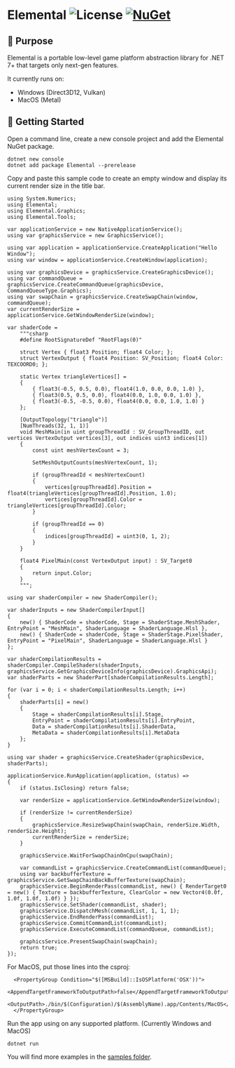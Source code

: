 # Elemental ![License](https://img.shields.io/github/license/double-buffer/elemental.svg) [![NuGet](https://img.shields.io/nuget/v/Elemental.svg)](https://www.nuget.org/packages/Elemental/)

## 📖 Purpose

Elemental is a portable low-level game platform abstraction library for .NET 7+ that targets only next-gen features.

It currently runs on:

- Windows (Direct3D12, Vulkan)
- MacOS (Metal)

## 🚀 Getting Started

Open a command line, create a new console project and add the Elemental NuGet package.

```
dotnet new console
dotnet add package Elemental --prerelease
```

Copy and paste this sample code to create an empty window and display its current render size in the title bar.

```
using System.Numerics;
using Elemental;
using Elemental.Graphics;
using Elemental.Tools;

var applicationService = new NativeApplicationService();
using var graphicsService = new GraphicsService();

using var application = applicationService.CreateApplication("Hello Window");
using var window = applicationService.CreateWindow(application);

using var graphicsDevice = graphicsService.CreateGraphicsDevice();
using var commandQueue = graphicsService.CreateCommandQueue(graphicsDevice, CommandQueueType.Graphics);
using var swapChain = graphicsService.CreateSwapChain(window, commandQueue);
var currentRenderSize = applicationService.GetWindowRenderSize(window);

var shaderCode = 
    """csharp
    #define RootSignatureDef "RootFlags(0)"

    struct Vertex { float3 Position; float4 Color; };
    struct VertexOutput { float4 Position: SV_Position; float4 Color: TEXCOORD0; };

    static Vertex triangleVertices[] =
    {
        { float3(-0.5, 0.5, 0.0), float4(1.0, 0.0, 0.0, 1.0) },
        { float3(0.5, 0.5, 0.0), float4(0.0, 1.0, 0.0, 1.0) },
        { float3(-0.5, -0.5, 0.0), float4(0.0, 0.0, 1.0, 1.0) }
    };

    [OutputTopology("triangle")]
    [NumThreads(32, 1, 1)]
    void MeshMain(in uint groupThreadId : SV_GroupThreadID, out vertices VertexOutput vertices[3], out indices uint3 indices[1])
    {
        const uint meshVertexCount = 3;

        SetMeshOutputCounts(meshVertexCount, 1);

        if (groupThreadId < meshVertexCount)
        {
            vertices[groupThreadId].Position = float4(triangleVertices[groupThreadId].Position, 1.0);
            vertices[groupThreadId].Color = triangleVertices[groupThreadId].Color;
        }

        if (groupThreadId == 0)
        {
            indices[groupThreadId] = uint3(0, 1, 2);
        }
    }

    float4 PixelMain(const VertexOutput input) : SV_Target0
    {
        return input.Color; 
    }
    """;

using var shaderCompiler = new ShaderCompiler();

var shaderInputs = new ShaderCompilerInput[]
{
    new() { ShaderCode = shaderCode, Stage = ShaderStage.MeshShader, EntryPoint = "MeshMain", ShaderLanguage = ShaderLanguage.Hlsl },
    new() { ShaderCode = shaderCode, Stage = ShaderStage.PixelShader, EntryPoint = "PixelMain", ShaderLanguage = ShaderLanguage.Hlsl }
};

var shaderCompilationResults = shaderCompiler.CompileShaders(shaderInputs, graphicsService.GetGraphicsDeviceInfo(graphicsDevice).GraphicsApi);
var shaderParts = new ShaderPart[shaderCompilationResults.Length];

for (var i = 0; i < shaderCompilationResults.Length; i++)
{
    shaderParts[i] = new() 
    { 
        Stage = shaderCompilationResults[i].Stage, 
        EntryPoint = shaderCompilationResults[i].EntryPoint, 
        Data = shaderCompilationResults[i].ShaderData, 
        MetaData = shaderCompilationResults[i].MetaData
    };
}

using var shader = graphicsService.CreateShader(graphicsDevice, shaderParts);

applicationService.RunApplication(application, (status) =>
{
    if (status.IsClosing) return false;

    var renderSize = applicationService.GetWindowRenderSize(window);

    if (renderSize != currentRenderSize)
    {
        graphicsService.ResizeSwapChain(swapChain, renderSize.Width, renderSize.Height);
        currentRenderSize = renderSize;
    }

    graphicsService.WaitForSwapChainOnCpu(swapChain);

    var commandList = graphicsService.CreateCommandList(commandQueue);
    using var backbufferTexture = graphicsService.GetSwapChainBackBufferTexture(swapChain);
    graphicsService.BeginRenderPass(commandList, new() { RenderTarget0 = new() { Texture = backbufferTexture, ClearColor = new Vector4(0.0f, 1.0f, 1.0f, 1.0f) } });
    graphicsService.SetShader(commandList, shader);
    graphicsService.DispatchMesh(commandList, 1, 1, 1);
    graphicsService.EndRenderPass(commandList);
    graphicsService.CommitCommandList(commandList);
    graphicsService.ExecuteCommandList(commandQueue, commandList);

    graphicsService.PresentSwapChain(swapChain);
    return true;
});
```

For MacOS, put those lines into the csproj:

```
  <PropertyGroup Condition="$([MSBuild]::IsOSPlatform('OSX'))">
    <AppendTargetFrameworkToOutputPath>false</AppendTargetFrameworkToOutputPath>
    <OutputPath>./bin/$(Configuration)/$(AssemblyName).app/Contents/MacOS</OutputPath>
  </PropertyGroup>
```

Run the app using on any supported platform. (Currently Windows and MacOS)

```
dotnet run
```

You will find more examples in the [samples folder](samples/README.md).
